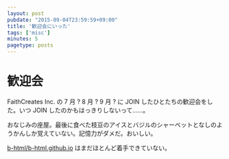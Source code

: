 ```yaml
---
layout: post
pubdate: "2015-09-04T23:59:59+09:00"
title: '歓迎会にいった'
tags: ['misc']
minutes: 5
pagetype: posts
---
```

# 歓迎会

FaithCreates Inc. の 7 月 ? 8 月 ? 9 月 ? に JOIN したひとたちの歓迎会をした。いつ JOIN したのかもはっきりしないって……。

おなじみの座屋。最後に食べた枝豆のアイスとバジルのシャーベットとなしのようかんしか覚えていない。記憶力がダメだ。おいしい。

[b-html/b-html.github.io][] はまだほとんど着手できていない。

[b-html/b-html.github.io]: https://github.com/b-html/b-html.github.io
